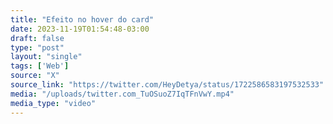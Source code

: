 ```yaml
---
title: "Efeito no hover do card"
date: 2023-11-19T01:54:48-03:00
draft: false
type: "post"
layout: "single"
tags: ['Web']
source: "X"
source_link: "https://twitter.com/HeyDetya/status/1722586583197532533"
media: "/uploads/twitter.com_TuOSuoZ7IqTFnVwY.mp4"
media_type: "video"
---
```


